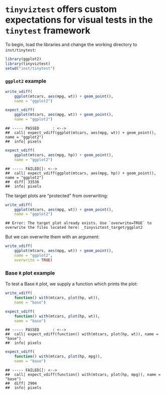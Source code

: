 
# `tinyviztest` offers custom expectations for visual tests in the `tinytest` framework

To begin, load the libraries and change the working directory to
`inst/tinytest`:

``` r
library(ggplot2)
library(tinyviztest)
setwd("inst/tinytest")
```

### `ggplot2` example

``` r
write_vdiff(
    ggplot(mtcars, aes(mpg, wt)) + geom_point(),
    name = "ggplot2")

expect_vdiff(
    ggplot(mtcars, aes(mpg, wt)) + geom_point(),
    name = "ggplot2")
```

    ## ----- PASSED      : <-->
    ##  call| expect_vdiff(ggplot(mtcars, aes(mpg, wt)) + geom_point(), name = "ggplot2")
    ##  info| pixels

``` r
expect_vdiff(
    ggplot(mtcars, aes(mpg, hp)) + geom_point(), 
    name = "ggplot2")
```

    ## ----- FAILED[]: <-->
    ##  call| expect_vdiff(ggplot(mtcars, aes(mpg, hp)) + geom_point(), name = "ggplot2")
    ##  diff| 33536
    ##  info| pixels

The target plots are “protected” from overwriting:

``` r
write_vdiff(
    ggplot(mtcars, aes(mpg, wt)) + geom_point(),
    name = "ggplot2")
```

    ## Error: The target plot already exists. Use `overwrite=TRUE` to overwrite the files located here: _tinyviztest_target/ggplot2

But we can overwrite them with an argument:

``` r
write_vdiff(
    ggplot(mtcars, aes(mpg, wt)) + geom_point(),
    name = "ggplot2",
    overwrite = TRUE)
```

### Base `R` plot example

To test a Base `R` plot, we supply a function which prints the plot:

``` r
write_vdiff(
    function() with(mtcars, plot(hp, wt)),
    name = "base")

expect_vdiff(
    function() with(mtcars, plot(hp, wt)),
    name = "base")
```

    ## ----- PASSED      : <-->
    ##  call| expect_vdiff(function() with(mtcars, plot(hp, wt)), name = "base")
    ##  info| pixels

``` r
expect_vdiff(
    function() with(mtcars, plot(hp, mpg)),
    name = "base")
```

    ## ----- FAILED[]: <-->
    ##  call| expect_vdiff(function() with(mtcars, plot(hp, mpg)), name = "base")
    ##  diff| 2904
    ##  info| pixels
